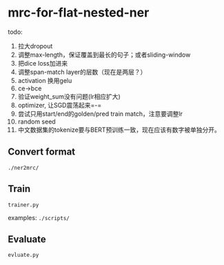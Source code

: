 # mrc-for-flat-nested-ner

todo:
1. 拉大dropout
2. 调整max-length，保证覆盖到最长的句子；或者sliding-window
4. 把dice loss加进来
6. 调整span-match layer的层数（现在是两层？）
9. activation 换用gelu
10. ce->bce
11. 验证weight_sum没有问题(lr相应扩大)
12. optimizer, 让SGD震荡起来=-=
13. 尝试只用start/end的golden/pred train match，注意要调整lr
14. random seed
15. 中文数据集的tokenize要与BERT预训练一致，现在应该有数字被单独分开。

## Convert format
`./ner2mrc/`

## Train
`trainer.py`

examples: `./scripts/`

## Evaluate
`evluate.py`
